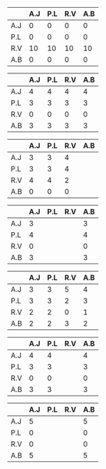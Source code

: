 |     | A.J | P.L | R.V | A.B |
|-----|-----|-----|-----|-----|
| A.J | 0   | 0   | 0   | 0   |
| P.L | 0   | 0   | 0   | 0   |
| R.V | 10  | 10  | 10  | 10  |
| A.B | 0   | 0   | 0   | 0   |

|     | A.J | P.L | R.V | A.B |
|-----|-----|-----|-----|-----|
| A.J | 4   | 4   | 4   | 4   |
| P.L | 3   | 3   | 3   | 3   |
| R.V | 0   | 0   | 0   | 0   |
| A.B | 3   | 3   | 3   | 3   |


|     | A.J | P.L | R.V | A.B |
|-----|-----|-----|-----|-----|
| A.J |  3  | 3   |  4  |     |
| P.L |  3  | 3   |  4  |     |
| R.V |  4  | 4   |  2  |     |
| A.B |  0  | 0   |  0  |     |

|     | A.J | P.L | R.V | A.B |
|-----|-----|-----|-----|-----|
| A.J |  3  |     |     |  3  |
| P.L |  4  |     |     |  4  |
| R.V |  0  |     |     |  0  |
| A.B |  3  |     |     |  3  |

|     | A.J | P.L | R.V | A.B |
|-----|-----|-----|-----|-----|
| A.J |  3  |  3  |  5  |  4  |
| P.L |  3  |  3  |  2  |  3  |
| R.V |  2  |  2  |  0  |  1  |
| A.B |  2  |  2  |  3  |  2  |

|     | A.J | P.L | R.V | A.B |
|-----|-----|-----|-----|-----|
| A.J |  4  |  4  |     |  4  |
| P.L |  3  |  3  |     |  3  |
| R.V |  0  |  0  |     |  0  |
| A.B |  3  |  3  |     |  3  |

|     | A.J | P.L | R.V | A.B |
|-----|-----|-----|-----|-----|
| A.J |  5  |     |     |  5  |
| P.L |  0  |     |     |  0  |
| R.V |  0  |     |     |  0  |
| A.B |  5  |     |     |  5  |
